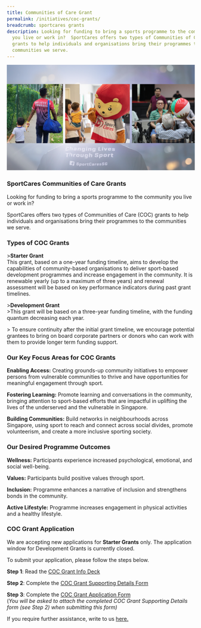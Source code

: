 ```yaml
---
title: Communities of Care Grant
permalink: /initiatives/coc-grants/
breadcrumb: sportcares grants
description: Looking for funding to bring a sports programme to the community
  you live or work in?  SportCares offers two types of Communities of Care (COC)
  grants to help individuals and organisations bring their programmes to the
  communities we serve.
---
```

![](/images/26952937-3300-494A-8AB4-CD414CD75B83.png)

### SportCares Communities of Care Grants

Looking for funding to bring a sports programme to the community you live or work in? 

SportCares offers two types of Communities of Care (COC) grants to help individuals and organisations bring their programmes to the communities we serve. 

### Types of COC Grants


&gt;__Starter Grant__  
This grant, based on a one-year funding timeline, aims to develop the capabilities of community-based organisations to deliver sport-based development programmes and increase engagement in the community. It is renewable yearly (up to a maximum of three years) and renewal assessment will be based on key performance indicators during past grant timelines. 



&gt;__Development Grant__                                                                                                       
&gt;This grant will be based on a three-year funding timeline, with the funding quantum decreasing each year.  

&gt; To ensure continuity after the initial grant timeline, we encourage potential grantees to bring on board corporate partners or donors who can work with them to provide longer term funding support.



### Our Key Focus Areas for COC Grants                                              

__Enabling Access:__ Creating grounds-up community initiatives to empower persons from vulnerable communities to thrive and have opportunities for meaningful engagement through sport.

__Fostering Learning:__ Promote learning and conversations in the community, bringing attention to sport-based efforts that are impactful in uplifting the lives of the underserved and the vulnerable in Singapore.

__Building Communities:__ Build networks in neighbourhoods across Singapore, using sport to reach and connect across social divides, promote volunteerism, and create a more inclusive sporting society.

### Our Desired Programme Outcomes                                  
__Wellness:__ Participants experience increased psychological, emotional, and social well-being. 

__Values:__ Participants build positive values through sport. 

__Inclusion:__ Programme enhances a narrative of inclusion and strengthens bonds in the community. 

__Active Lifestyle:__ Programme increases engagement in physical activities and a healthy lifestyle. 



### COC Grant Application

We are accepting new applications for **Starter Grants** only. The application window for Development Grants is currently closed. 

To submit your application, please follow the steps below. 

__Step 1__: Read the [COC Grant Info Deck](/files/Infokit%20for%20Potential%20Grantees_2023.pdf)

__Step 2__: Complete the [COC Grant Supporting Details Form](https://go.gov.sg/coc-grant-form-supporting-details)

__Step 3__: Complete the [COC Grant Application Form](https://form.gov.sg/61e14d9b80623800132494fd )  
(*You will be asked to attach the completed COC Grant Supporting Details form (see Step 2) when submitting this form)*

If you require further assistance, write to us [here.](mailto:sportcares@sport.gov.sg)